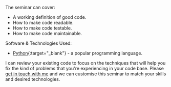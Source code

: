 The seminar can cover:

 * A working definition of good code.
 * How to make code readable.
 * How to make code testable.
 * How to make code maintainable.

 Software & Technologies Used:

* [Python](https://www.python.org/){:target="_blank"} - a popular programming language.

I can review your existing code to focus on the techniques that will help you fix the kind of problems that you're experiencing in your code base. Please [get in touch with me](mailto:hi@tkiley.co.uk) and we can customise this seminar to match your skills and desired technologies.